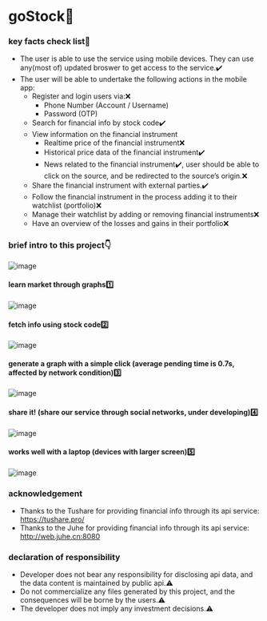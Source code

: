 # goStock🚀
### key facts check list📝
* The user is able to use the service using mobile devices. They can use any(most of) updated broswer to get access to the service.✔️
* The user will be able to undertake the following actions in the mobile app:
  * Register and login users via:❌
    * Phone Number (Account / Username)
    * Password (OTP)
  * Search for financial info by stock code✔️
  * View information on the financial instrument
    * Realtime price of the financial instrument❌
    * Historical price data of the financial instrument✔️
    * News related to the financial instrument✔️, user should be able to click on the source, and be redirected to the source’s origin.❌
  * Share the financial instrument with external parties.✔️
  * Follow the financial instrument in the process adding it to their watchlist (portfolio)❌
  * Manage their watchlist by adding or removing financial instruments❌
  * Have an overview of the losses and gains in their portfolio❌
### brief intro to this project👇
![image](https://user-images.githubusercontent.com/78016917/175942048-0a763497-2161-4328-80cf-b29dcdc545ad.png)
#### learn market through graphs1️⃣
![image](https://user-images.githubusercontent.com/78016917/175943501-b2fdf96a-be41-4ce5-bea4-994145dc7d92.png)
#### fetch info using stock code2️⃣
![image](https://user-images.githubusercontent.com/78016917/175943727-bfd95db5-7266-49ea-b9e5-d765464ddfe8.png)
#### generate a graph with a simple click (average pending time is 0.7s, affected by network condition)3️⃣
![image](https://user-images.githubusercontent.com/78016917/175943908-d80138e4-2bfa-424d-9fb3-3e7a6f48f136.png)
#### share it! (share our service through social networks, under developing)4️⃣
![image](https://user-images.githubusercontent.com/78016917/175944192-5abd3b83-95e7-4a0c-9799-a5ec1bec3fb5.png)
#### works well with a laptop (devices with larger screen)5️⃣
![image](https://user-images.githubusercontent.com/78016917/175946305-5edefe0e-656f-43a6-b991-1df0f32bc2ff.png)

### acknowledgement
- Thanks to the Tushare for providing financial info through its api service: https://tushare.pro/
- Thanks to the Juhe for providing financial info through its api service: http://web.juhe.cn:8080
### declaration of responsibility
- Developer does not bear any responsibility for disclosing api data, and the data content is maintained by public api.⚠️
- Do not commercialize any files generated by this project, and the consequences will be borne by the users.⚠️
- The developer does not imply any investment decisions.⚠️
